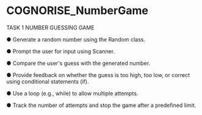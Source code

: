 # COGNORISE_NumberGame
TASK 1
NUMBER GUESSING GAME

● Generate a random number using the Random class.

● Prompt the user for input using Scanner.

● Compare the user's guess with the generated number.

● Provide feedback on whether the guess is too high, too low, or correct using
conditional statements (if).

● Use a loop (e.g., while) to allow multiple attempts.

● Track the number of attempts and stop the game after a predefined limit.
